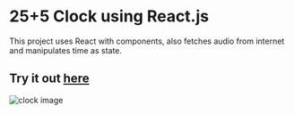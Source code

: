# 25+5 Clock using React.js

This project uses React with components, also fetches audio from internet and manipulates time as state.

## Try it out [here](https://fotscode.github.io/25plus5clock/)

![clock image](https://i.imgur.com/2ghlaIo.png)
